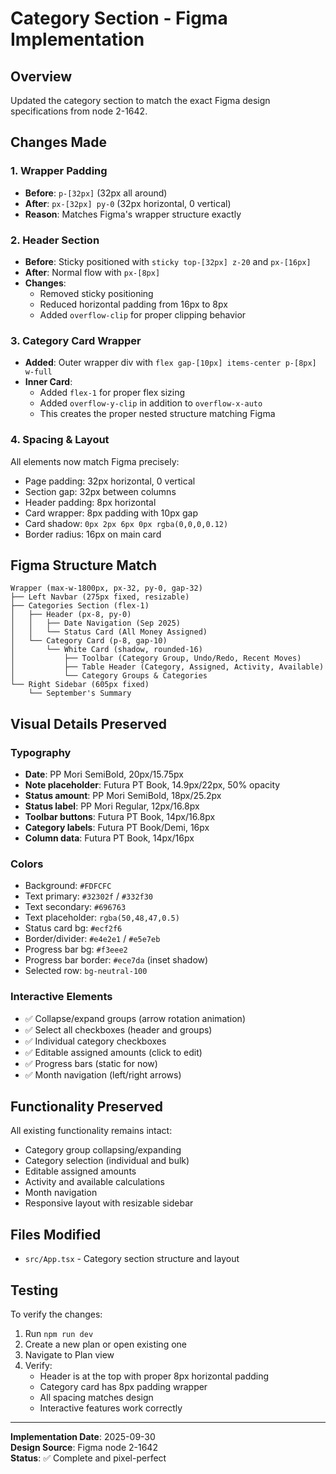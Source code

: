 # Category Section - Figma Implementation

## Overview
Updated the category section to match the exact Figma design specifications from node 2-1642.

## Changes Made

### 1. **Wrapper Padding**
- **Before**: `p-[32px]` (32px all around)
- **After**: `px-[32px] py-0` (32px horizontal, 0 vertical)
- **Reason**: Matches Figma's wrapper structure exactly

### 2. **Header Section**
- **Before**: Sticky positioned with `sticky top-[32px] z-20` and `px-[16px]`
- **After**: Normal flow with `px-[8px]`
- **Changes**:
  - Removed sticky positioning
  - Reduced horizontal padding from 16px to 8px
  - Added `overflow-clip` for proper clipping behavior
  
### 3. **Category Card Wrapper**
- **Added**: Outer wrapper div with `flex gap-[10px] items-center p-[8px] w-full`
- **Inner Card**: 
  - Added `flex-1` for proper flex sizing
  - Added `overflow-y-clip` in addition to `overflow-x-auto`
  - This creates the proper nested structure matching Figma

### 4. **Spacing & Layout**
All elements now match Figma precisely:
- Page padding: 32px horizontal, 0 vertical
- Section gap: 32px between columns
- Header padding: 8px horizontal
- Card wrapper: 8px padding with 10px gap
- Card shadow: `0px 2px 6px 0px rgba(0,0,0,0.12)`
- Border radius: 16px on main card

## Figma Structure Match

```
Wrapper (max-w-1800px, px-32, py-0, gap-32)
├── Left Navbar (275px fixed, resizable)
├── Categories Section (flex-1)
│   ├── Header (px-8, py-0)
│   │   ├── Date Navigation (Sep 2025)
│   │   └── Status Card (All Money Assigned)
│   └── Category Card (p-8, gap-10)
│       └── White Card (shadow, rounded-16)
│           ├── Toolbar (Category Group, Undo/Redo, Recent Moves)
│           ├── Table Header (Category, Assigned, Activity, Available)
│           └── Category Groups & Categories
└── Right Sidebar (605px fixed)
    └── September's Summary
```

## Visual Details Preserved

### Typography
- **Date**: PP Mori SemiBold, 20px/15.75px
- **Note placeholder**: Futura PT Book, 14.9px/22px, 50% opacity
- **Status amount**: PP Mori SemiBold, 18px/25.2px
- **Status label**: PP Mori Regular, 12px/16.8px
- **Toolbar buttons**: Futura PT Book, 14px/16.8px
- **Category labels**: Futura PT Book/Demi, 16px
- **Column data**: Futura PT Book, 14px/16px

### Colors
- Background: `#FDFCFC`
- Text primary: `#32302f` / `#332f30`
- Text secondary: `#696763`
- Text placeholder: `rgba(50,48,47,0.5)`
- Status card bg: `#ecf2f6`
- Border/divider: `#e4e2e1` / `#e5e7eb`
- Progress bar bg: `#f3eee2`
- Progress bar border: `#ece7da` (inset shadow)
- Selected row: `bg-neutral-100`

### Interactive Elements
- ✅ Collapse/expand groups (arrow rotation animation)
- ✅ Select all checkboxes (header and groups)
- ✅ Individual category checkboxes
- ✅ Editable assigned amounts (click to edit)
- ✅ Progress bars (static for now)
- ✅ Month navigation (left/right arrows)

## Functionality Preserved
All existing functionality remains intact:
- Category group collapsing/expanding
- Category selection (individual and bulk)
- Editable assigned amounts
- Activity and available calculations
- Month navigation
- Responsive layout with resizable sidebar

## Files Modified
- `src/App.tsx` - Category section structure and layout

## Testing
To verify the changes:
1. Run `npm run dev`
2. Create a new plan or open existing one
3. Navigate to Plan view
4. Verify:
   - Header is at the top with proper 8px horizontal padding
   - Category card has 8px padding wrapper
   - All spacing matches design
   - Interactive features work correctly

---

**Implementation Date**: 2025-09-30  
**Design Source**: Figma node 2-1642  
**Status**: ✅ Complete and pixel-perfect
